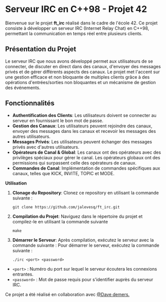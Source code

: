 # Serveur IRC en C++98 - Projet 42

Bienvenue sur le projet **ft_irc** réalisé dans le cadre de l'école 42. Ce projet consiste à développer un serveur IRC (Internet Relay Chat) en C++98, permettant la communication en temps réel entre plusieurs clients.

## Présentation du Projet

Le serveur IRC que nous avons développé permet aux utilisateurs de se connecter, de discuter en direct dans des canaux, d'envoyer des messages privés et de gérer différents aspects des canaux. Le projet met l'accent sur une gestion efficace et non bloquante de multiples clients grâce à des opérations d'entrées/sorties non bloquantes et un mécanisme de gestion des événements.

## Fonctionnalités

- **Authentification des Clients**: Les utilisateurs doivent se connecter au serveur en fournissant le bon mot de passe.
- **Gestion des Canaux**: Les utilisateurs peuvent rejoindre des canaux, envoyer des messages dans les canaux et recevoir les messages des autres utilisateurs.
- **Messages Privés**: Les utilisateurs peuvent échanger des messages privés avec d'autres utilisateurs.
- **Opérateurs de Canal & Global**: Les canaux ont des opérateurs avec des privilèges spéciaux pour gérer le canal. Les opérateurs globaux ont des permissions qui surpassent celle des opérateurs de canaux.
- **Commandes de Canal**: Implémentation de commandes spécifiques aux canaux, telles que KICK, INVITE, TOPIC et MODE.

**Utilisation**

1. **Clonage du Repository**:
   Clonez ce repository en utilisant la commande suivante :
   ```shell
   git clone https://github.com/jalevesq/ft_irc.git

2. **Compilation du Projet**:
Naviguez dans le répertoire du projet et compilez-le en utilisant la commande suivante 
   ```shell
   make

3. **Démarrer le Serveur**:
Après compilation, exécutez le serveur avec la commande suivante :
Pour démarrer le serveur, exécutez la commande suivante :
   ```shell
   ./irc <port> <password>

- `<port>` : Numéro du port sur lequel le serveur écoutera les connexions entrantes.
- `<password>` : Mot de passe requis pour s'identifier auprès du serveur IRC.

Ce projet a été réalisé en collaboration avec [@Dave demers.](https://github.com/Producks)
